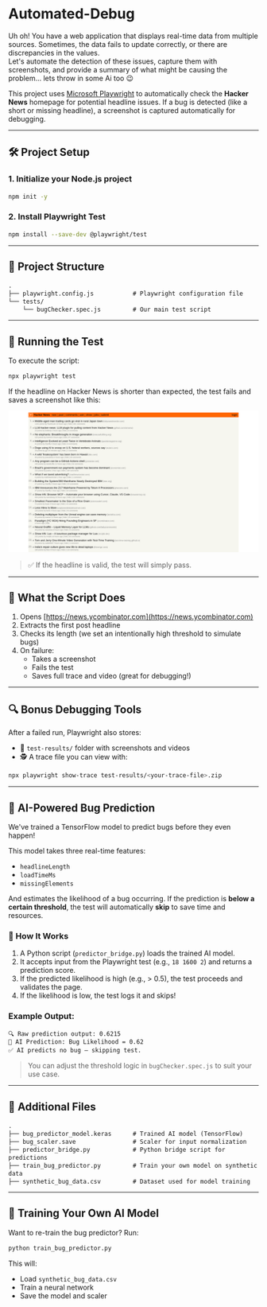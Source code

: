 # Automated-Debug

Uh oh! You have a web application that displays real-time data from multiple sources. Sometimes, the data fails to update correctly, or there are discrepancies in the values.  
Let's automate the detection of these issues, capture them with screenshots, and provide a summary of what might be causing the problem... lets throw in some Ai too 😉

This project uses [Microsoft Playwright](https://playwright.dev/) to automatically check the **Hacker News** homepage for potential headline issues. If a bug is detected (like a short or missing headline), a screenshot is captured automatically for debugging.

---

## 🛠️ Project Setup

### 1. Initialize your Node.js project
```bash
npm init -y
```

### 2. Install Playwright Test
```bash
npm install --save-dev @playwright/test
```

---

## 📂 Project Structure

```
.
├── playwright.config.js           # Playwright configuration file
└── tests/
    └── bugChecker.spec.js         # Our main test script
```

---

## 🚀 Running the Test

To execute the script:
```bash
npx playwright test
```

If the headline on Hacker News is shorter than expected, the test fails and saves a screenshot like this:

![Bug Screenshot Example](./error-screenshot.png)

> ✅ If the headline is valid, the test will simply pass.

---

## 🧪 What the Script Does

1. Opens [https://news.ycombinator.com](https://news.ycombinator.com)
2. Extracts the first post headline
3. Checks its length (we set an intentionally high threshold to simulate bugs)
4. On failure:
   - Takes a screenshot
   - Fails the test
   - Saves full trace and video (great for debugging!)

---

## 🔍 Bonus Debugging Tools

After a failed run, Playwright also stores:
- 📸 `test-results/` folder with screenshots and videos
- 🕵️ A trace file you can view with:

```bash
npx playwright show-trace test-results/<your-trace-file>.zip
```

---

## 🤖 AI-Powered Bug Prediction

We've trained a TensorFlow model to predict bugs before they even happen!

This model takes three real-time features:
- `headlineLength`
- `loadTimeMs`
- `missingElements`

And estimates the likelihood of a bug occurring. If the prediction is **below a certain threshold**, the test will automatically **skip** to save time and resources.

### 🧠 How It Works
1. A Python script (`predictor_bridge.py`) loads the trained AI model.
2. It accepts input from the Playwright test (e.g., `18 1600 2`) and returns a prediction score.
3. If the predicted likelihood is high (e.g., > 0.5), the test proceeds and validates the page.
4. If the likelihood is low, the test logs it and skips!

### Example Output:

```bash
🔍 Raw prediction output: 0.6215
🤖 AI Prediction: Bug Likelihood = 0.62
✅ AI predicts no bug — skipping test.
```

> You can adjust the threshold logic in `bugChecker.spec.js` to suit your use case.

---

## 📁 Additional Files

```
.
├── bug_predictor_model.keras      # Trained AI model (TensorFlow)
├── bug_scaler.save                # Scaler for input normalization
├── predictor_bridge.py            # Python bridge script for predictions
├── train_bug_predictor.py         # Train your own model on synthetic data
├── synthetic_bug_data.csv         # Dataset used for model training
```

---

## 🧠 Training Your Own AI Model

Want to re-train the bug predictor? Run:

```bash
python train_bug_predictor.py
```

This will:
- Load `synthetic_bug_data.csv`
- Train a neural network
- Save the model and scaler
